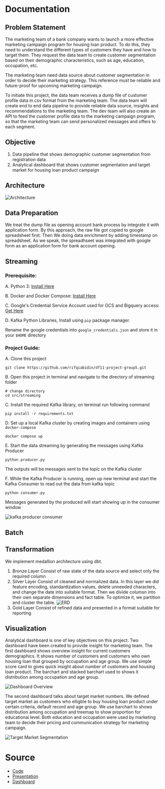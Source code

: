 # Documentation

## Problem Statement
The marketing team of a bank company wants to launch a more effective marketing campaign program for housing loan product. To do this, they need to understand the different types of customers they have and how to target them. They request the data team to create customer segmentation based on their demographic characteristics, such as age, education, occupation, etc.

The marketing team need data source about customer segmentation in order to decide their marketing strategy. This reference must be reliable and future-proof for upcoming marketing campaign.

To initiate this project, the data team receives a dump file of customer profile data in csv format from the marketing team. The data team will create end to end data pipeline to provide reliable data source, insights and recommendations to the marketing team. The dev team will also create an API to feed the customer profile data to the marketing campaign program, so that the marketing team can send personalized messages and offers to each segment.

## Objective
1. Data pipeline that shows demographic customer segmentation from registration data
1. Analytical dashboard that shows customer segmentation and target market for housing loan product campaign

## Architecture
![Architecture](./architecture.png)

## Data Preparation
We treat the dump file as opening account bank process by integrate it with application form. By this approach, the raw file got copied to google spreadsheet first. Then We doing data enrichment by adding timestamp on spreadsheet. As we speak, the spreadhseet was integrated with google form as an application form for bank account opening. 

## Streaming
### Prerequisite:

A. Python 3: [Install Here](https://www.python.org/downloads/)
    
B. Docker and Docker Compose: [Install Here](https://docs.docker.com/engine/install/ubuntu/)
    
C. Google's Credential Service Account used for GCS and Bigquery access: [Get Here](https://developers.google.com/workspace/guides/create-credentials)
    
D. Kafka Python Libraries, Install using `pip` package manager.
    
Rename the google credentials into `google_credentials.json` and store it in your `$HOME` directory

### Project Guide:

A. Clone this project
            
    git clone https://github.com/rifqiabidin/df11-project-group5.git
        
B. Open this project in terminal and navigate to the directory of streaming folder	
        
    # change directory
    cd src/streaming
        
C. Install the required Kafka library, on terminal run following command

    pip install -r requirements.txt

D. Set up a local Kafka cluster by creating images and containers using `docker-compose`

    docker compose up
	
E. Start the data streaming by generating the messages using Kafka Producer

	python producer.py

The outputs will be messages sent to the topic on the Kafka cluster

F. While the Kafka Producer is running, open up new terminal and start the Kafka Consumer to read out the data from kafka topic

	python consumer.py
		
Messages generated by the produced will start showing up in the consumer window
    
![kafka producer consumer](./Kafka.jpg)

## Batch

## Transformation
We implement medallion architecture using dbt. 
1. Bronze Layer
Consist of raw state of the data source and select only the required column 
2. Silver Layer
Consist of cleaned and normalized data. In this layer we did feature encoding, standardization values, delete unneeded characters, and change the date into suitable format. Then we divide columsn into their own separate dimensions and fact table. To optimize it, we partition and cluster the table.
   ![ERD](./erd%20_final_project.png)
4. Gold Layer
Consist of refined data and presented in a format suitable for reporting

## Visualization
Analytical dashboard is one of key objectives on this project. Two dashboard have been created to provide insight for marketing team. The first dashboard shows overview insight for current customers demographics. It shows number of customers and customers who own housing loan that grouped by occupation and age group. We use simple score card to gives quick insight about number of customers and housing loan product. The barchart and stacked barchart used to shows it distribution among occupation and age group.

![Dashboard Overview](./dashboard-1.png)

The second dashboard talks about target market numbers. We defined target market as customers who elligble to buy housing loan product under certain criteria, default record and age group. We use barchart to shows distribution among occupation and treemap to show proportion for educational level. Both education and occupation were used by marketing team to decide their pricing and communication strategy for marketing campaign.

![Target Market Segmentation](./dashboard-2.png)

# Source
- [Code](/src)
- [Presentation](https://docs.google.com/presentation/d/1_grq5J4qOXGRR3SS7LwWzY4tLQM4eoFDs-DKsgmkfCg/edit?usp=sharing)
- [Dashboard](https://lookerstudio.google.com/reporting/d643c225-ab7b-4c13-a3fa-04e0f3ae1a9c)
